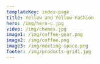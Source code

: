 ```yaml
---
templateKey: index-page
title: Yellow and Yellow Fashion
hero: /img/hero-c.jpg
video: /img/chemex.jpg
image1: /img/coffee-gear.png
image2: /img/coffee.png
image3: /img/meeting-space.png
footer: /img/products-grid1.jpg
---
```


